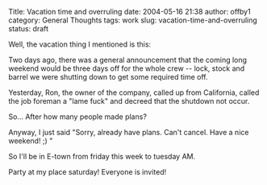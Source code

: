 Title: Vacation time and overruling
date: 2004-05-16 21:38
author: offby1
category: General Thoughts
tags: work
slug: vacation-time-and-overruling
status: draft

Well, the vacation thing I mentioned is this:

Two days ago, there was a general announcement that the coming long weekend would be three days off for the whole crew \-- lock, stock and barrel we were shutting down to get some required time off.

Yesterday, Ron, the owner of the company, called up from California, called the job foreman a \"lame fuck\" and decreed that the shutdown not occur.

So\... After how many people made plans?

Anyway, I just said \"Sorry, already have plans. Can\'t cancel. Have a nice weekend! ;) \"

So I\'ll be in E-town from friday this week to tuesday AM.

Party at my place saturday! Everyone is invited!
